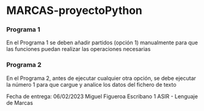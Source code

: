 # MARCAS-proyectoPython

### Programa 1
En el Programa 1 se deben añadir partidos (opción 1) manualmente para que las funciones puedan realizar las operaciones necesarias

### Programa 2
En el Programa 2, antes de ejecutar cualquier otra opción, se debe ejecutar la número 1 para que cargue y analice los datos del fichero de texto

Fecha de entrega: 06/02/2023
Miguel Figueroa Escribano
1 ASIR - Lenguaje de Marcas
